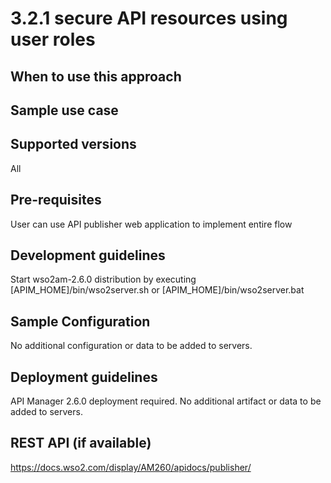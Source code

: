 # 3.2.1 secure API resources using user roles

## When to use this approach

## Sample use case

## Supported versions
All

## Pre-requisites
User can use API publisher web application to implement entire flow

## Development guidelines
Start wso2am-2.6.0 distribution by executing [APIM_HOME]/bin/wso2server.sh or [APIM_HOME]/bin/wso2server.bat 

## Sample Configuration
No additional configuration or data to be added to servers.

## Deployment guidelines
API Manager 2.6.0 deployment required. No additional artifact or data to be added to servers.

## REST API (if available)
https://docs.wso2.com/display/AM260/apidocs/publisher/
